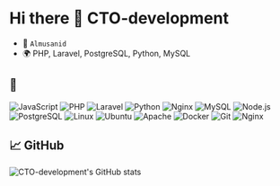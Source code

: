 # Hi there 👋 CTO-development
- 🎯  `Almusanid`
- 🌍 PHP, Laravel, PostgreSQL, Python, MySQL

## 🧰
![JavaScript](https://img.shields.io/badge/-JavaScript-F7DF1E?style=flat&logo=javascript&logoColor=black)
![PHP](https://img.shields.io/badge/-PHP-8892BF?style=flat&logo=php)
![Laravel](https://img.shields.io/badge/-Laravel-F55247?style=flat&logo=laravel)
![Python](https://img.shields.io/badge/-Python-3776AB?style=flat&logo=python)
![Nginx](https://img.shields.io/badge/-Nginx-009639?style=flat&logo=nginx&logoColor=white)
![MySQL](https://img.shields.io/badge/-MySQL-4479A1?style=flat&logo=mysql)
![Node.js](https://img.shields.io/badge/-Node.js-339933?style=flat&logo=node.js&logoColor=white)
![PostgreSQL](https://img.shields.io/badge/-PostgreSQL-336791?style=flat&logo=postgresql)
![Linux](https://img.shields.io/badge/-Linux-FCC624?style=flat&logo=linux&logoColor=black)
![Ubuntu](https://img.shields.io/badge/-Ubuntu-E95420?style=flat&logo=ubuntu&logoColor=white)
![Apache](https://img.shields.io/badge/-Apache-D22128?style=flat&logo=apache&logoColor=white)
![Docker](https://img.shields.io/badge/-Docker-2496ED?style=flat&logo=docker&logoColor=white)
![Git](https://img.shields.io/badge/-Git-F05032?style=flat&logo=git&logoColor=white)
![Nginx](https://img.shields.io/badge/-Nginx-009639?style=flat&logo=nginx&logoColor=white)


## 📈 GitHub
![CTO-development's GitHub stats](https://github-readme-stats.vercel.app/api?username=CTO-development&show_icons=true&theme=dark)
